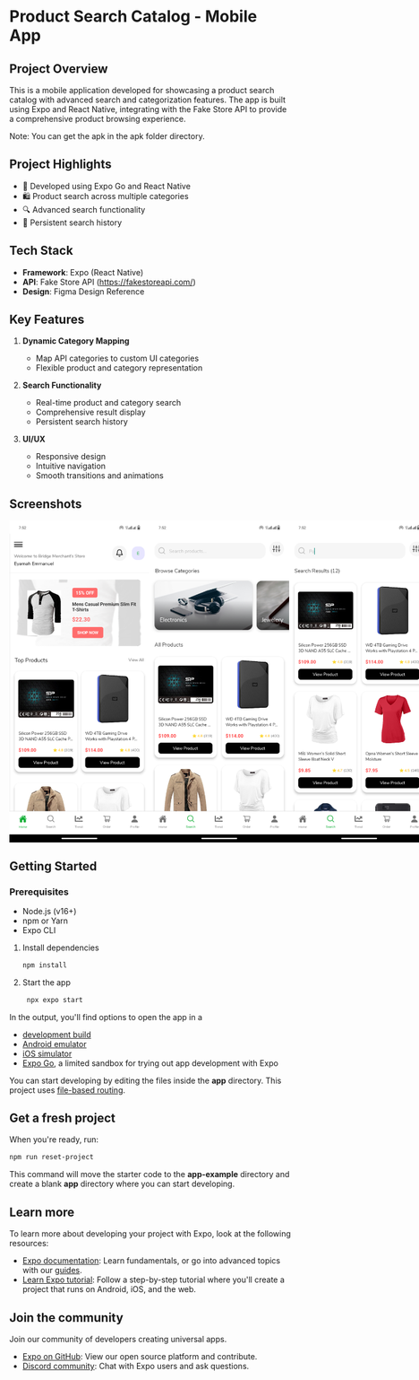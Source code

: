 # Product Search Catalog - Mobile App

## Project Overview

This is a mobile application developed for showcasing a product search catalog with advanced search and categorization features. The app is built using Expo and React Native, integrating with the Fake Store API to provide a comprehensive product browsing experience.

Note: You can get the apk in the apk folder directory.

## Project Highlights

- 🚀 Developed using Expo Go and React Native
- 🛍️ Product search across multiple categories
- 🔍 Advanced search functionality
- 💾 Persistent search history

## Tech Stack

- **Framework**: Expo (React Native)
- **API**: Fake Store API (https://fakestoreapi.com/)
- **Design**: Figma Design Reference

## Key Features

1. **Dynamic Category Mapping**

   - Map API categories to custom UI categories
   - Flexible product and category representation

2. **Search Functionality**

   - Real-time product and category search
   - Comprehensive result display
   - Persistent search history

3. **UI/UX**
   - Responsive design
   - Intuitive navigation
   - Smooth transitions and animations

## Screenshots

<div style="display: flex; justify-content: space-between;">
  <img src="screenshots/img1.png" width="250">
  <img src="screenshots/img2.png" width="250">
  <img src="screenshots/img3.png" width="250">
  <img src="screenshots/img4.png" width="250">
  <img src="screenshots/img5.png" width="250">
  <img src="screenshots/img6.png" width="250">
  <img src="screenshots/img7.png" width="250">
  <img src="screenshots/img8.png" width="250">
</div>

## Getting Started

### Prerequisites

- Node.js (v16+)
- npm or Yarn
- Expo CLI

1. Install dependencies

   ```bash
   npm install
   ```

2. Start the app

   ```bash
    npx expo start
   ```

In the output, you'll find options to open the app in a

- [development build](https://docs.expo.dev/develop/development-builds/introduction/)
- [Android emulator](https://docs.expo.dev/workflow/android-studio-emulator/)
- [iOS simulator](https://docs.expo.dev/workflow/ios-simulator/)
- [Expo Go](https://expo.dev/go), a limited sandbox for trying out app development with Expo

You can start developing by editing the files inside the **app** directory. This project uses [file-based routing](https://docs.expo.dev/router/introduction).

## Get a fresh project

When you're ready, run:

```bash
npm run reset-project
```

This command will move the starter code to the **app-example** directory and create a blank **app** directory where you can start developing.

## Learn more

To learn more about developing your project with Expo, look at the following resources:

- [Expo documentation](https://docs.expo.dev/): Learn fundamentals, or go into advanced topics with our [guides](https://docs.expo.dev/guides).
- [Learn Expo tutorial](https://docs.expo.dev/tutorial/introduction/): Follow a step-by-step tutorial where you'll create a project that runs on Android, iOS, and the web.

## Join the community

Join our community of developers creating universal apps.

- [Expo on GitHub](https://github.com/expo/expo): View our open source platform and contribute.
- [Discord community](https://chat.expo.dev): Chat with Expo users and ask questions.
